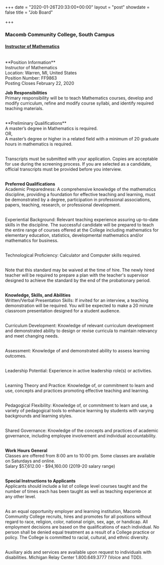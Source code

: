 +++
date = "2020-01-26T20:33:00+00:00"
layout = "post"
showdate = false
title = "Job Board"

+++
### Macomb Community College, South Campus
#### <a href="https://jobs.macomb.edu/postings/4181">Instructor of Mathematics</a>

<br>
**Position Information**<br>
Instructor of Mathematics</br>
Location: Warren, MI, United States</br>
Position Number: FF9863</br>
Posting Closes February 22, 2020</br>

**Job Responsibilities**<br>
Primary responsibility will be to teach Mathematics courses, develop and modify curriculum, refine and modify course syllabi, and identify required teaching materials.

<br>
**Preliminary Qualifications**<br>
A master’s degree in Mathematics is required.<br>OR,<br>
A master’s degree or higher in a related field with a minimum of 20 graduate hours in mathematics is required.<br><br>

Transcripts must be submitted with your application. Copies are acceptable for use during the screening process. If you are selected as a candidate, official transcripts must be provided before you interview.<br><br>
 
**Preferred Qualifications**<br>
Academic Preparedness: A comprehensive knowledge of the mathematics discipline, providing a foundation for effective teaching and learning, must be demonstrated by a degree, participation in professional associations, papers, teaching, research, or professional development.<br><br>

Experiential Background: Relevant teaching experience assuring up-to-date skills in the discipline. The successful candidate will be prepared to teach the entire range of courses offered at the College including mathematics for elementary education, statistics, developmental mathematics and/or mathematics for business.<br><br>

Technological Proficiency: Calculator and Computer skills required.<br><br>

Note that this standard may be waived at the time of hire. The newly hired teacher will be required to prepare a plan with the teacher's supervisor designed to achieve the standard by the end of the probationary period.<br><br>

**Knowledge, Skills, and Abilities**<br>
Written/Verbal Presentation Skills: If invited for an interview, a teaching demonstration will be required. You will be expected to make a 20 minute classroom presentation designed for a student audience.<br><br>

Curriculum Development: Knowledge of relevant curriculum development and demonstrated ability to design or revise curricula to maintain relevancy and meet changing needs.<br><br>

Assessment: Knowledge of and demonstrated ability to assess learning outcomes.<br><br>

Leadership Potential: Experience in active leadership role(s) or activities.<br><br>

Learning Theory and Practice: Knowledge of, or commitment to learn and use, concepts and practices promoting effective teaching and learning.<br><br>

Pedagogical Flexibility: Knowledge of, or commitment to learn and use, a variety of pedagogical tools to enhance learning by students with varying backgrounds and learning styles.<br><br>

Shared Governance: Knowledge of the concepts and practices of academic governance, including employee involvement and individual accountability.<br><br>

**Work Hours General**<br>
Classes are offered from 8:00 am to 10:00 pm. Some classes are available on Saturdays and online.<br>
Salary	$57,612.00 - $94,160.00 (2019-20 salary range)<br><br>

**Special Instructions to Applicants**<br>
Applicants should include a list of college level courses taught and the number of times each has been taught as well as teaching experience at any other level.<br><br>

As an equal opportunity employer and learning institution, Macomb Community College recruits, hires and promotes for all positions without regard to race, religion, color, national origin, sex, age, or handicap. All employment decisions are based on the qualifications of each individual. No person shall be denied equal treatment as a result of a College practice or policy. The College is committed to racial, cultural, and ethnic diversity.<br><br>

Auxiliary aids and services are available upon request to individuals with disabilities. Michigan Relay Center 1.800.649.3777 (Voice and TDD).
